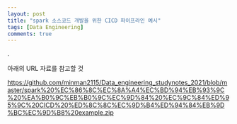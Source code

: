 ```yaml
---
layout: post
title: "spark 소스코드 개발을 위한 CICD 파이프라인 예시"
tags: [Data Engineering]
comments: true
---
```


.

아래의 URL 자료를 참고할 것

https://github.com/minman2115/Data_engineering_studynotes_2021/blob/master/spark%20%EC%86%8C%EC%8A%A4%EC%BD%94%EB%93%9C%20%EA%B0%9C%EB%B0%9C%EC%9D%84%20%EC%9C%84%ED%95%9C%20CICD%20%ED%8C%8C%EC%9D%B4%ED%94%84%EB%9D%BC%EC%9D%B8%20example.zip